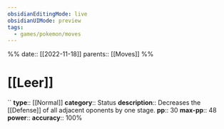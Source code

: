 ```yaml
---
obsidianEditingMode: live
obsidianUIMode: preview
tags:
  - games/pokemon/moves
---
```

%%
date:: [[2022-11-18]]
parents:: [[Moves]]
%%

# [[Leer]]
``
**type**:: [[Normal]]
**category**:: Status
**description**:: Decreases the [[Defense]] of all adjacent oponents by one stage.
**pp**:: 30
**max-pp**:: 48
**power**:: 
**accuracy**:: 100%